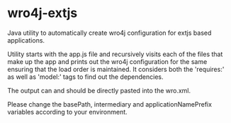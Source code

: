 # wro4j-extjs
Java utility to automatically create wro4j configuration for extjs based applications.

Utility starts with the app.js file and recursively visits each of the files that make up the app and prints out the wro4j configuration for the same ensuring that the load order is maintained. It considers both the 'requires:' as well as 'model:' tags to find out the dependencies.

The output can and should be directly pasted into the wro.xml.

Please change the basePath, intermediary and applicationNamePrefix variables according to your environment.
